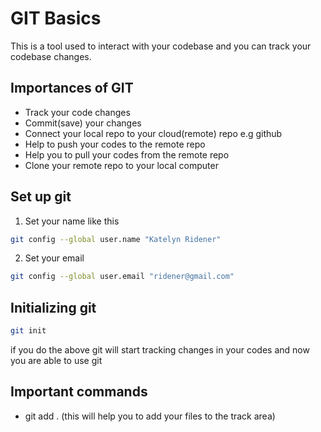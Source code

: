 # GIT Basics
This is a tool used to interact with your codebase and you can track your codebase changes.

## Importances of GIT
- Track your code changes
- Commit(save) your changes
- Connect your local repo to your cloud(remote) repo e.g github
- Help to push your codes to the remote repo
- Help you to pull your codes from the remote repo
- Clone your remote repo to your local computer

## Set up git
1. Set your name like this 
```bash
git config --global user.name "Katelyn Ridener"
```
2. Set your email
```bash
git config --global user.email "ridener@gmail.com"
```

## Initializing git
```bash
git init
```
if you do the above git will start tracking changes in your codes and now you are able to use git

## Important commands
- git add . (this will help you to add your files to the track area)